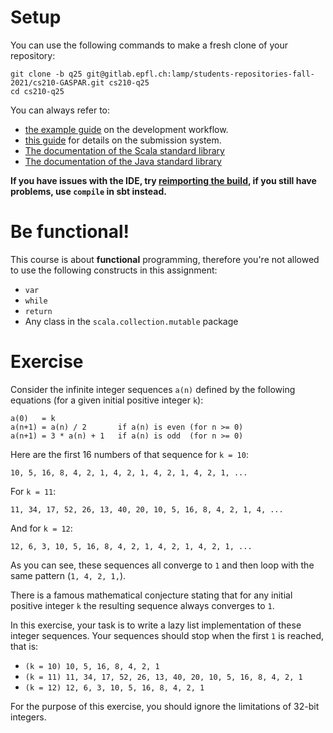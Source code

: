 # Setup

You can use the following commands to make a fresh clone of your repository:

```
git clone -b q25 git@gitlab.epfl.ch:lamp/students-repositories-fall-2021/cs210-GASPAR.git cs210-q25
cd cs210-q25
```

You can always refer to:
  * [the example guide](https://gitlab.epfl.ch/lamp/cs210/blob/master/labs/example-lab.md) on the development workflow.
  * [this guide](https://gitlab.epfl.ch/lamp/cs210/blob/master/labs/grading-and-submission.md) for details on the submission system.
  * [The documentation of the Scala standard library](https://www.scala-lang.org/files/archive/api/2.13.3)
  * [The documentation of the Java standard
    library](https://docs.oracle.com/en/java/javase/15/docs/api/index.html)

**If you have issues with the IDE, try [reimporting the build](https://gitlab.epfl.ch/lamp/cs210/-/blob/master/labs/example-lab.md#ide-features-like-type-on-hover-or-go-to-definition-do-not-work), if you still have problems, use `compile` in sbt instead.**

# Be functional!

This course is about **functional** programming, therefore you're not allowed to use the following
constructs in this assignment:
- `var`
- `while`
- `return`
- Any class in the `scala.collection.mutable` package

# Exercise

Consider the infinite integer sequences `a(n)` defined by the following equations (for a given initial positive integer `k`):

```
a(0)   = k
a(n+1) = a(n) / 2       if a(n) is even (for n >= 0)
a(n+1) = 3 * a(n) + 1   if a(n) is odd  (for n >= 0)
```

Here are the first 16 numbers of that sequence for `k = 10`:

```
10, 5, 16, 8, 4, 2, 1, 4, 2, 1, 4, 2, 1, 4, 2, 1, ...
```

For `k = 11`:

```
11, 34, 17, 52, 26, 13, 40, 20, 10, 5, 16, 8, 4, 2, 1, 4, ...
```

And for `k = 12`:

```
12, 6, 3, 10, 5, 16, 8, 4, 2, 1, 4, 2, 1, 4, 2, 1, ...
```

As you can see, these sequences all converge to `1` and then loop with the same pattern (`1, 4, 2, 1,`).

There is a famous mathematical conjecture stating that for any initial positive integer `k` the resulting sequence always converges to `1`.

In this exercise, your task is to write a lazy list implementation of these integer sequences. Your sequences should stop when the first `1` is reached, that is:

- `(k = 10) 10, 5, 16, 8, 4, 2, 1`
- `(k = 11) 11, 34, 17, 52, 26, 13, 40, 20, 10, 5, 16, 8, 4, 2, 1`
- `(k = 12) 12, 6, 3, 10, 5, 16, 8, 4, 2, 1`

For the purpose of this exercise, you should ignore the limitations of 32-bit integers.
